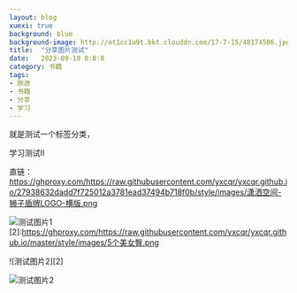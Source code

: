 ```yaml
---
layout: blog
xuexi: true
background: blue
background-image: http://ot1cc1u9t.bkt.clouddn.com/17-7-15/48174506.jpg
title:  "分享图片测试"
date:   2023-09-10 0:0:0
category: 书籍
tags:
- 旅游
- 书籍
- 分享
- 学习
---
```

 
就是测试一个标签分类，

学习测试II
 
直链：
https://ghproxy.com/https://raw.githubusercontent.com/yxcqr/yxcqr.github.io/27938632dadd7f725012a3781ead37494b718f0b/style/images/潇洒空间-狮子盾牌LOGO-横版.png

[1]:https://ghproxy.com/https://raw.githubusercontent.com/yxcqr/yxcqr.github.io/27938632dadd7f725012a3781ead37494b718f0b/style/images/%E6%BD%87%E6%B4%92%E7%A9%BA%E9%97%B4-%E7%8B%AE%E5%AD%90%E7%9B%BE%E7%89%8CLOGO-%E6%A8%AA%E7%89%88.png
  
![测试图片1][1]
  [2]:https://ghproxy.com/https://raw.githubusercontent.com/yxcqr/yxcqr.github.io/master/style/images/5个美女臀.png
  
  ![测试图片2][2]
  
  
[3]:https://ghproxy.com/https://raw.githubusercontent.com/yxcqr/yxcqr.github.io/master/style/images/潇洒空间-狮子盾牌LOGO-横版.png
  
  ![测试图片2][3]
  